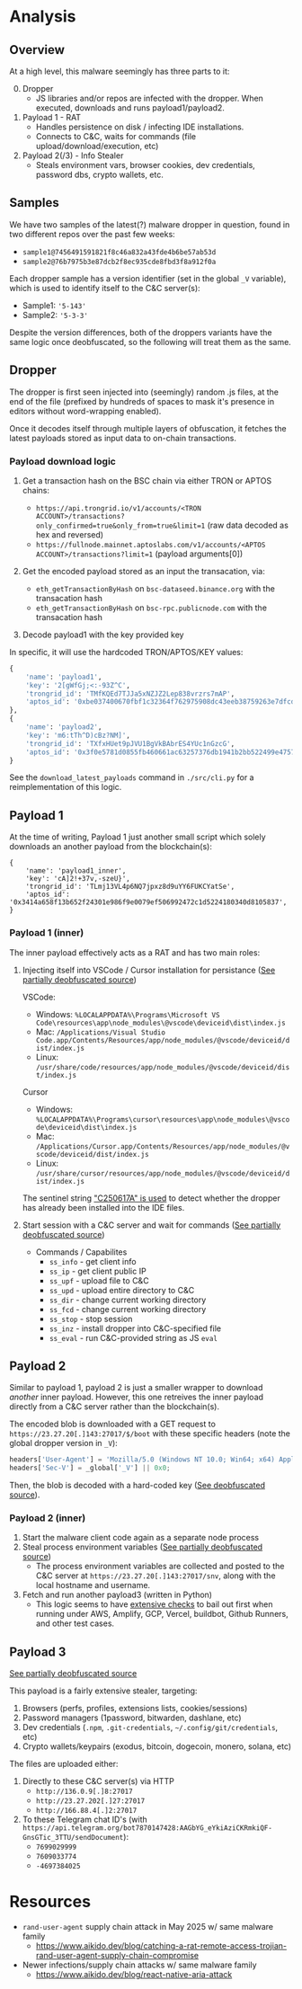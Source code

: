 # Analysis

## Overview

At a high level, this malware seemingly has three parts to it:

0. Dropper
    * JS libraries and/or repos are infected with the dropper. When executed, downloads and runs payload1/payload2.
1. Payload 1 - RAT
    * Handles persistence on disk / infecting IDE installations.
    * Connects to C&C, waits for commands (file upload/download/execution, etc)
2. Payload 2(/3) - Info Stealer
    * Steals environment vars, browser cookies, dev credentials, password dbs, crypto wallets, etc. 

## Samples

We have two samples of the latest(?) malware dropper in question, found in two different repos over the past few weeks:
* `sample1@7456491591821f8c46a832a43fde4b6be57ab53d`
* `sample2@76b7975b3e87dcb2f8ec935cde8fbd3f8a912f0a`

Each dropper sample has a version identifier (set in the global `_V` variable), which is used to identify itself to the C&C server(s):
* Sample1: `'5-143'`
* Sample2: `'5-3-3'`

Despite the version differences, both of the droppers variants have the same logic once deobfuscated, so the following will treat them as the same.

## Dropper

The dropper is first seen injected into (seemingly) random .js files, at the end of the file (prefixed by hundreds of spaces to mask it's presence in editors without word-wrapping enabled).

Once it decodes itself through multiple layers of obfuscation, it fetches the latest payloads stored as input data to on-chain transactions.

### Payload download logic

1. Get a transaction hash on the BSC chain via either TRON or APTOS chains:
    - `https://api.trongrid.io/v1/accounts/<TRON ACCOUNT>/transactions?only_confirmed=true&only_from=true&limit=1` (raw data decoded as hex and reversed)
    - `https://fullnode.mainnet.aptoslabs.com/v1/accounts/<APTOS ACCOUNT>/transactions?limit=1` (payload arguments[0])

2. Get the encoded payload stored as an input the transacation, via:
    - `eth_getTransactionByHash` on `bsc-dataseed.binance.org` with the transacation hash
    - `eth_getTransactionByHash` on `bsc-rpc.publicnode.com` with the transacation hash

3. Decode payload1 with the key provided key

In specific, it will use the hardcoded TRON/APTOS/KEY values:
```python
{
    'name': 'payload1',
    'key': '2[gWfGj;<:-93Z^C',
    'trongrid_id': 'TMfKQEd7TJJa5xNZJZ2Lep838vrzrs7mAP',
    'aptos_id': '0xbe037400670fbf1c32364f762975908dc43eeb38759263e7dfcdabc76380811e',
},
{
    'name': 'payload2',
    'key': 'm6:tTh^D)cBz?NM]',
    'trongrid_id': 'TXfxHUet9pJVU1BgVkBAbrES4YUc1nGzcG',
    'aptos_id': '0x3f0e5781d0855fb460661ac63257376db1941b2bb522499e4757ecb3ebd5dce3',
}
```

See the `download_latest_payloads` command in `./src/cli.py` for a reimplementation of this logic.


## Payload 1
At the time of writing, Payload 1 just another small script which solely downloads an another payload from the blockchain(s):
```
{
    'name': 'payload1_inner',
    'key': 'cA]2!+37v,-szeU}',
    'trongrid_id': 'TLmj13VL4p6NQ7jpxz8d9uYY6FUKCYatSe',
    'aptos_id': '0x3414a658f13b652f24301e986f9e0079ef506992472c1d5224180340d8105837',
}
```
### Payload 1 (inner)

The inner payload effectively acts as a RAT and has two main roles:
1. Injecting itself into VSCode / Cursor installation for persistance ([See partially deobfuscated source](https://github.com/angu26/js-blob-analysis/blob/main/malware_payload_samples_output_manual/payload1_inner_bsc_0xc8090a40230cfacb82ead30d8d290a22f8e5f508800d725f8ae2dd1d35e03427_synchrony_deobfu.malware_sample#L93C24-L217))

    VSCode:
    * Windows: `%LOCALAPPDATA%\Programs\Microsoft VS Code\resources\app\node_modules\@vscode\deviceid\dist\index.js`
    * Mac: `/Applications/Visual Studio Code.app/Contents/Resources/app/node_modules/@vscode/deviceid/dist/index.js`
    * Linux: `/usr/share/code/resources/app/node_modules/@vscode/deviceid/dist/index.js`

    Cursor
    * Windows: `%LOCALAPPDATA%\Programs\cursor\resources\app\node_modules\@vscode\deviceid\dist\index.js`
    * Mac: `/Applications/Cursor.app/Contents/Resources/app/node_modules/@vscode/deviceid/dist/index.js`
    * Linux: `/usr/share/cursor/resources/app/node_modules/@vscode/deviceid/dist/index.js`

    The sentinel string ["C250617A" is used](https://github.com/angu26/js-blob-analysis/blob/main/malware_payload_samples_output_manual/payload1_inner_bsc_0xc8090a40230cfacb82ead30d8d290a22f8e5f508800d725f8ae2dd1d35e03427_synchrony_deobfu.malware_sample#L71-L79) to detect whether the dropper has already been installed into the IDE files.

2. Start session with a C&C server and wait for commands ([See partially deobfuscated source](https://github.com/angu26/js-blob-analysis/blob/main/malware_payload_samples_output_manual/payload1_inner_bsc_0xc8090a40230cfacb82ead30d8d290a22f8e5f508800d725f8ae2dd1d35e03427_synchrony_deobfu.malware_sample#L494-L603))
    * Commands / Capabilites
        - `ss_info` - get client info
        - `ss_ip` - get client public IP
        - `ss_upf` - upload file to C&C
        - `ss_upd` - upload entire directory to C&C
        - `ss_dir` - change current working directory
        - `ss_fcd` - change current working directory
        - `ss_stop` - stop session
        - `ss_inz` - install dropper into C&C-specified file
        - `ss_eval` - run C&C-provided string as JS `eval`

## Payload 2
Similar to payload 1, payload 2 is just a smaller wrapper to download _another_ inner payload. However, this one retreives the inner payload directly from a C&C server rather than the blockchain(s).

The encoded blob is downloaded with a GET request to `https://23.27.20[.]143:27017/$/boot` with these specific headers (note the global dropper version in `_V`):
```js
headers['User-Agent'] = 'Mozilla/5.0 (Windows NT 10.0; Win64; x64) AppleWebKit/537.36 (KHTML; like Gecko) Chrome/131.0.0.0 Safari/537.36';
headers['Sec-V'] = _global['_V'] || 0x0;
```

Then, the blob is decoded with a hard-coded key ([See deobfuscated source](https://github.com/angu26/js-blob-analysis/blob/main/malware_payload_samples_output_manual/payload2_bsc_0x13e3ce3aefc019258c618265241ec1c51d858e6e5457a48ea5e38820fc4ba9a1_deobfu_beautified.malware_sample#L6-L14)).


### Payload 2 (inner)
1. Start the malware client code again as a separate node process
2. Steal process environment variables ([See partially deobfuscated source](https://github.com/angu26/js-blob-analysis/blob/main/malware_payload_samples_output_manual/payload2_inner_5-3-3_synchrony_deobfu.malware_sample#L161-L198))
    * The process environment variables are collected and posted to the C&C server at `https://23.27.20[.]143:27017/snv`, along with the local hostname and username.
3. Fetch and run another payload3 (written in Python)
    * This logic seems to have [extensive checks](https://github.com/angu26/js-blob-analysis/blob/main/malware_payload_samples_output_manual/payload2_inner_5-3-3_synchrony_deobfu.malware_sample#L199-L335) to bail out first when running under AWS, Amplify, GCP, Vercel, buildbot, Github Runners, and other test cases.

## Payload 3
[See partially deobfuscated source](https://github.com/angu26/js-blob-analysis/blob/main/malware_payload_samples_output_manual/payload3_inner_load_decoded.malware_sample)

This payload is a fairly extensive stealer, targeting:
1. Browsers (perfs, profiles, extensions lists, cookies/sessions)
2. Password managers (1password, bitwarden, dashlane, etc)
3. Dev credentials (`.npm`, `.git-credentials`, `~/.config/git/credentials`, etc)
4. Crypto wallets/keypairs (exodus, bitcoin, dogecoin, monero, solana, etc)

The files are uploaded either:
1. Directly to these C&C server(s) via HTTP
    * `http://136.0.9[.]8:27017`
    * `http://23.27.202[.]27:27017`
    * `http://166.88.4[.]2:27017`
2. To these Telegram chat ID's (with `https://api.telegram.org/bot7870147428:AAGbYG_eYkiAziCKRmkiQF-GnsGTic_3TTU/sendDocument`):
    - `7699029999`
    - `7609033774`
    - `-4697384025`

# Resources
* `rand-user-agent` supply chain attack in May 2025 w/ same malware family
    - https://www.aikido.dev/blog/catching-a-rat-remote-access-trojian-rand-user-agent-supply-chain-compromise
* Newer infections/supply chain attacks w/ same malware family
    - https://www.aikido.dev/blog/react-native-aria-attack